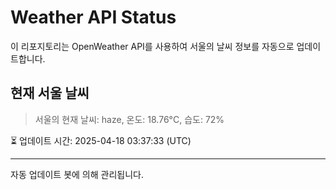 
# Weather API Status

이 리포지토리는 OpenWeather API를 사용하여 서울의 날씨 정보를 자동으로 업데이트합니다.

## 현재 서울 날씨
> 서울의 현재 날씨: haze, 온도: 18.76°C, 습도: 72%

⏳ 업데이트 시간: 2025-04-18 03:37:33 (UTC)

---
자동 업데이트 봇에 의해 관리됩니다.
